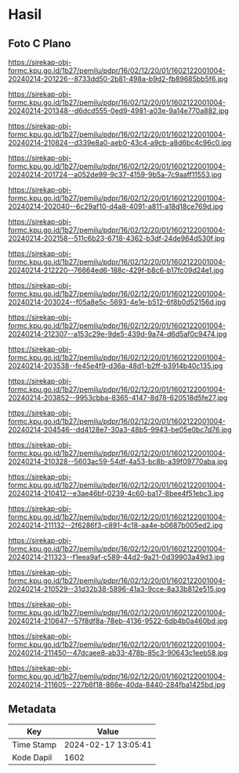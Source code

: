 # Hasil

## Foto C Plano

https://sirekap-obj-formc.kpu.go.id/1b27/pemilu/pdpr/16/02/12/20/01/1602122001004-20240214-201226--8733dd50-2b81-498a-b9d2-fb89685bb5f6.jpg

https://sirekap-obj-formc.kpu.go.id/1b27/pemilu/pdpr/16/02/12/20/01/1602122001004-20240214-201348--d6dcd555-0ed9-4981-a03e-9a14e770a882.jpg

https://sirekap-obj-formc.kpu.go.id/1b27/pemilu/pdpr/16/02/12/20/01/1602122001004-20240214-210824--d339e8a0-aeb0-43c4-a9cb-a8d6bc4c96c0.jpg

https://sirekap-obj-formc.kpu.go.id/1b27/pemilu/pdpr/16/02/12/20/01/1602122001004-20240214-201724--a052de99-9c37-4159-9b5a-7c9aaff11553.jpg

https://sirekap-obj-formc.kpu.go.id/1b27/pemilu/pdpr/16/02/12/20/01/1602122001004-20240214-202040--6c29af10-d4a8-4091-a811-a18d18ce769d.jpg

https://sirekap-obj-formc.kpu.go.id/1b27/pemilu/pdpr/16/02/12/20/01/1602122001004-20240214-202158--511c6b23-6718-4362-b3df-24de964d530f.jpg

https://sirekap-obj-formc.kpu.go.id/1b27/pemilu/pdpr/16/02/12/20/01/1602122001004-20240214-212220--76664ed6-188c-429f-b8c6-b17fc09d24e1.jpg

https://sirekap-obj-formc.kpu.go.id/1b27/pemilu/pdpr/16/02/12/20/01/1602122001004-20240214-203024--f05a8e5c-5693-4e1e-b512-6f8b0d52156d.jpg

https://sirekap-obj-formc.kpu.go.id/1b27/pemilu/pdpr/16/02/12/20/01/1602122001004-20240214-212307--a153c29e-9de5-439d-9a74-d6d5af0c9474.jpg

https://sirekap-obj-formc.kpu.go.id/1b27/pemilu/pdpr/16/02/12/20/01/1602122001004-20240214-203538--fe45e4f9-d36a-48d1-b2ff-b3914b40c135.jpg

https://sirekap-obj-formc.kpu.go.id/1b27/pemilu/pdpr/16/02/12/20/01/1602122001004-20240214-203852--9953cbba-8365-4147-8d78-620518d5fe27.jpg

https://sirekap-obj-formc.kpu.go.id/1b27/pemilu/pdpr/16/02/12/20/01/1602122001004-20240214-204546--dd4128e7-30a3-48b5-9943-be05e0bc7d76.jpg

https://sirekap-obj-formc.kpu.go.id/1b27/pemilu/pdpr/16/02/12/20/01/1602122001004-20240214-210328--5603ac59-54df-4a53-bc8b-a39f09770aba.jpg

https://sirekap-obj-formc.kpu.go.id/1b27/pemilu/pdpr/16/02/12/20/01/1602122001004-20240214-210412--e3ae46bf-0239-4c60-ba17-8bee4f51ebc3.jpg

https://sirekap-obj-formc.kpu.go.id/1b27/pemilu/pdpr/16/02/12/20/01/1602122001004-20240214-211132--2f6286f3-c891-4c18-aa4e-b0687b005ed2.jpg

https://sirekap-obj-formc.kpu.go.id/1b27/pemilu/pdpr/16/02/12/20/01/1602122001004-20240214-211323--f1eea9af-c589-44d2-9a21-0d39903a49d3.jpg

https://sirekap-obj-formc.kpu.go.id/1b27/pemilu/pdpr/16/02/12/20/01/1602122001004-20240214-210529--31d32b38-5896-41a3-9cce-8a33b812e515.jpg

https://sirekap-obj-formc.kpu.go.id/1b27/pemilu/pdpr/16/02/12/20/01/1602122001004-20240214-210647--57f8df8a-78eb-4136-9522-6db4b0a460bd.jpg

https://sirekap-obj-formc.kpu.go.id/1b27/pemilu/pdpr/16/02/12/20/01/1602122001004-20240214-211450--47dcaee8-ab33-478b-85c3-90643c1eeb58.jpg

https://sirekap-obj-formc.kpu.go.id/1b27/pemilu/pdpr/16/02/12/20/01/1602122001004-20240214-211605--227b6f18-866e-40da-8440-284fba1425bd.jpg


## Metadata

| Key        | Value               |
| ---------- | ------------------- |
| Time Stamp | 2024-02-17 13:05:41 |
| Kode Dapil | 1602                |



